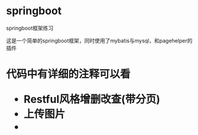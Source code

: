 # springboot
springboot框架练习

这是一个简单的springboot框架，同时使用了mybatis与mysql，和pagehelper的插件

   <h1>代码中有详细的注释可以看
   
<ul>
    <li>Restful风格增删改查(带分页)</li>
    <li>上传图片</li>
    <li></li>